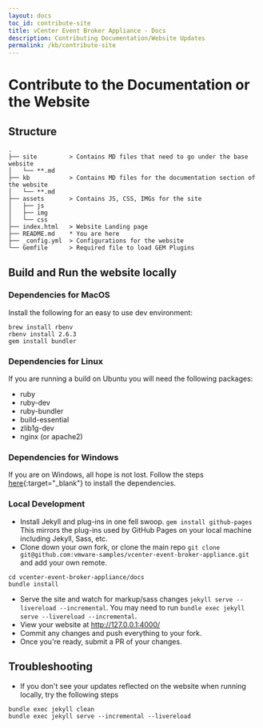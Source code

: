 ```yaml
---
layout: docs
toc_id: contribute-site
title: vCenter Event Broker Appliance - Docs
description: Contributing Documentation/Website Updates
permalink: /kb/contribute-site
---
```


# Contribute to the Documentation or the Website

## Structure
```
.
├── site         > Contains MD files that need to go under the base website
│   └── **.md
├── kb           > Contains MD files for the documentation section of the website
│   └── **.md
├── assets       > Contains JS, CSS, IMGs for the site
│   ├── js
│   ├── img
│   └── css
├── index.html   > Website Landing page
├── README.md    * You are here
├── _config.yml  > Configurations for the website
└── Gemfile      > Required file to load GEM Plugins
```

## Build and Run the website locally

### Dependencies for MacOS

Install the following for an easy to use dev environment:

```console
brew install rbenv
rbenv install 2.6.3
gem install bundler
```

### Dependencies for Linux
If you are running a build on Ubuntu you will need the following packages:
* ruby
* ruby-dev
* ruby-bundler
* build-essential
* zlib1g-dev
* nginx (or apache2)

### Dependencies for Windows
If you are on Windows, all hope is not lost. Follow the steps [here](https://jekyllrb.com/docs/installation/windows/){:target="_blank"} to install the dependencies. 

### Local Development
* Install Jekyll and plug-ins in one fell swoop. `gem install github-pages`
This mirrors the plug-ins used by GitHub Pages on your local machine including Jekyll, Sass, etc.
* Clone down your own fork, or clone the main repo `git clone git@github.com:vmware-samples/vcenter-event-broker-appliance.git` and add your own remote.

```console
cd vcenter-event-broker-appliance/docs
bundle install
```

* Serve the site and watch for markup/sass changes `jekyll serve --livereload --incremental`. You may need to run `bundle exec jekyll serve --livereload --incremental`.
* View your website at http://127.0.0.1:4000/
* Commit any changes and push everything to your fork.
* Once you're ready, submit a PR of your changes. 

## Troubleshooting
* If you don't see your updates reflected on the website when running locally, try the following steps

```console
bundle exec jekyll clean
bundle exec jekyll serve --incremental --livereload
```
